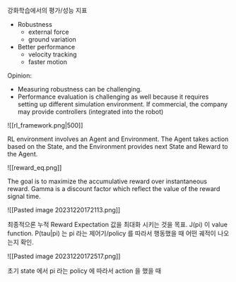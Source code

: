강화학습에서의 평가/성능 지표
- Robustness
	- external force
	- ground variation
- Better performance
	- velocity tracking
	- faster motion

Opinion:
- Measuring robustness can be challenging. 
- Performance evaluation is challenging as well because it requires setting up different simulation environment. If commercial, the company may provide controllers (integrated into the robot)


![[rl_framework.png|500]]


RL environment involves an Agent and Environment. The Agent takes action based on the State, and the Environment provides next State and Reward to the Agent.

![[reward_eq.png]]

The goal is to maximize the accumulative reward over instantaneous reward. Gamma is a discount factor which reflect the value of the reward signal time. 

![[Pasted image 20231220172113.png]]

최종적으론  누적 Reward Expectation 값을 최대화 시키는 것을 목표.  J(pi) 이 value function. P(tau|pi) 는 pi 라는 제어기/policy 를 따라서 행동했을 때 어떤 궤적이 나오는지 확인.

![[Pasted image 20231220172517.png]]

초기 state 에서 pi 라는  policy 에 따라서 action 을 했을 때